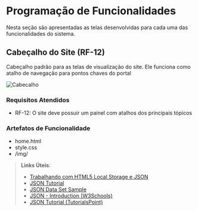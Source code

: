 # Programação de Funcionalidades

Nesta seção são apresentadas as telas desenvolvidas para cada uma das funcionalidades do sistema. 

## Cabeçalho do Site (RF-12)

Cabeçalho padrão para as telas de visualização do site. Ele funciona como atalho de navegação para pontos chaves do portal

![Cabecalho](img/cabecalho-img.png)

### Requisitos Atendidos 
- RF-12: O site deve possuir um painel com atalhos dos principais tópicos

### Artefatos de Funcionalidade
- home.html
- style.css
- /img/

> **Links Úteis**:
>
> - [Trabalhando com HTML5 Local Storage e JSON](https://www.devmedia.com.br/trabalhando-com-html5-local-storage-e-json/29045)
> - [JSON Tutorial](https://www.w3resource.com/JSON)
> - [JSON Data Set Sample](https://opensource.adobe.com/Spry/samples/data_region/JSONDataSetSample.html)
> - [JSON - Introduction (W3Schools)](https://www.w3schools.com/js/js_json_intro.asp)
> - [JSON Tutorial (TutorialsPoint)](https://www.tutorialspoint.com/json/index.htm)

